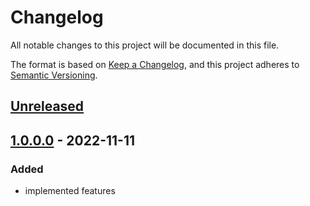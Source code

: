 # Changelog
All notable changes to this project will be documented in this file.

The format is based on [Keep a Changelog](https://keepachangelog.com/en/1.0.0/),
and this project adheres to [Semantic Versioning](https://semver.org/spec/v2.0.0.html).

## [Unreleased](https://git.d3data.de/D3Public/TestingTools/compare/1.0.0.0...rel_1.x)

## [1.0.0.0](https://git.d3data.de/D3Public/TestingTools/releases/tag/1.0.0.0) - 2022-11-11
### Added
- implemented features